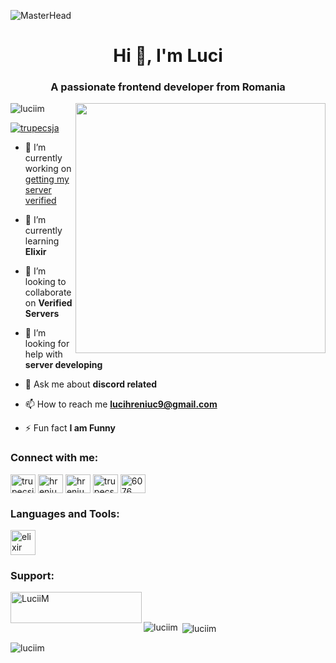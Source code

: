 ![MasterHead](https://mir-s3-cdn-cf.behance.net/project_modules/max_1200/54b6c068097599.5b50bca476b9b.gif)
<h1 align="center">Hi 👋, I'm Luci</h1>
<h3 align="center">A passionate frontend developer from Romania</h3>
<img align="right" alr="Coding" width="400" src="https://cdn.dribbble.com/users/1162077/screenshots/3848914/programmer.gif">


<p align="left"> <img src="https://komarev.com/ghpvc/?username=luciim&label=Profile%20views&color=0e75b6&style=flat" alt="luciim" /> </p>

<p align="left"> <a href="https://twitter.com/trupecsja" target="blank"><img src="https://img.shields.io/twitter/follow/trupecsja?logo=twitter&style=for-the-badge" alt="trupecsja" /></a> </p>

- 🔭 I’m currently working on [getting my server verified](https://discord.gg/WSzZwmrFxz)

- 🌱 I’m currently learning **Elixir**

- 👯 I’m looking to collaborate on **Verified Servers**

- 🤝 I’m looking for help with **server developing**

- 💬 Ask me about **discord related**

- 📫 How to reach me **lucihreniuc9@gmail.com**

- ⚡ Fun fact **I am Funny**

<h3 align="left">Connect with me:</h3>
<p align="left">
<a href="https://twitter.com/trupecsja" target="blank"><img align="center" src="https://raw.githubusercontent.com/rahuldkjain/github-profile-readme-generator/master/src/images/icons/Social/twitter.svg" alt="trupecsja" height="30" width="40" /></a>
<a href="https://fb.com/hreniuc lucian" target="blank"><img align="center" src="https://raw.githubusercontent.com/rahuldkjain/github-profile-readme-generator/master/src/images/icons/Social/facebook.svg" alt="hreniuc lucian" height="30" width="40" /></a>
<a href="https://instagram.com/hreniuc_lucian" target="blank"><img align="center" src="https://raw.githubusercontent.com/rahuldkjain/github-profile-readme-generator/master/src/images/icons/Social/instagram.svg" alt="hreniuc_lucian" height="30" width="40" /></a>
<a href="https://www.youtube.com/c/trupecsq" target="blank"><img align="center" src="https://raw.githubusercontent.com/rahuldkjain/github-profile-readme-generator/master/src/images/icons/Social/youtube.svg" alt="trupecsq" height="30" width="40" /></a>
<a href="https://discord.gg/6076" target="blank"><img align="center" src="https://raw.githubusercontent.com/rahuldkjain/github-profile-readme-generator/master/src/images/icons/Social/discord.svg" alt="6076" height="30" width="40" /></a>
</p>

<h3 align="left">Languages and Tools:</h3>
<p align="left"> <a href="https://elixir-lang.org" target="_blank" rel="noreferrer"> <img src="https://www.vectorlogo.zone/logos/elixir-lang/elixir-lang-icon.svg" alt="elixir" width="40" height="40"/> </a> </p>

<h3 align="left">Support:</h3>
<p><a href="https://www.buymeacoffee.com/LuciiM"> <img align="left" src="https://cdn.buymeacoffee.com/buttons/v2/default-yellow.png" height="50" width="210" alt="LuciiM" /></a></p><br><br>

<p><img align="left" src="https://github-readme-stats.vercel.app/api/top-langs?username=luciim&show_icons=true&locale=en&layout=compact" alt="luciim" /></p>

<p>&nbsp;<img align="center" src="https://github-readme-stats.vercel.app/api?username=luciim&show_icons=true&locale=en" alt="luciim" /></p>

<p><img align="center" src="https://github-readme-streak-stats.herokuapp.com/?user=luciim&" alt="luciim" /></p>
